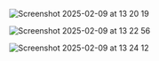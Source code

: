 ![Screenshot 2025-02-09 at 13 20 19](https://github.com/user-attachments/assets/dfe20976-f58a-441c-abe0-d906e0a9a718)

![Screenshot 2025-02-09 at 13 22 56](https://github.com/user-attachments/assets/0fc7c923-44e3-4a8a-9e25-1dcaf60807cc)

![Screenshot 2025-02-09 at 13 24 12](https://github.com/user-attachments/assets/3a2f8468-438e-4568-8c99-7479795e8a27)
